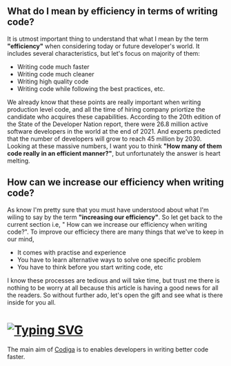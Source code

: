 ## What do I mean by efficiency in terms of writing code?
It is utmost important thing to understand that what I mean by the term **"efficiency"** when considering today or future developer's world. It includes several characteristics, but let's focus on majority of them:
* Writing code much faster
* Writing code much cleaner
* Writing high quality code
* Writing code while following the best practices, etc.

We already know that these points are really important when writing production level code, and all the time of hiring company priortize the candidate who acquires these capabilities. 
According to the 20th edition of the State of the Developer Nation report, there were 26.8 million active software developers in the world at the end of 2021. And experts predicted that the number of developers will grow to reach 45 million by 2030. 
Looking at these massive numbers, I want you to think **"How many of them code really in an efficient manner?"**, but unfortunately the answer is heart melting.

## How can we increase our efficiency when writing code?
As know I'm pretty sure that you must have understood about what I'm wiling to say by the term **"increasing our efficiency"**. So let get back to the current section i.e, " How can we increase our efficiency when writing code?". To improve our efficiecy there are many things that we've to keep in our mind,
* It comes with practise and experience
* You have to learn alternative ways to solve one specific problem
* You have to think before you start writing code, etc

I know these processes are tedious and will take time, but trust me there is nothing to be worry at all because this article is having a good news for all the readers. So without further ado, let's open the gift and see what is there inside for you all.


# [![Typing SVG](https://readme-typing-svg.herokuapp.com?size=24&width=600&lines=C+o+d+i+g+a)](https://git.io/typing-svg)
The main aim of [Codiga](https://www.codiga.io/) is to enables developers in writing better code faster.  
